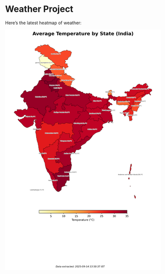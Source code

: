 # Weather Project

Here’s the latest heatmap of weather:

![India Heatmap](docs/assets/india_heatmap.png?v=C67AD7)
